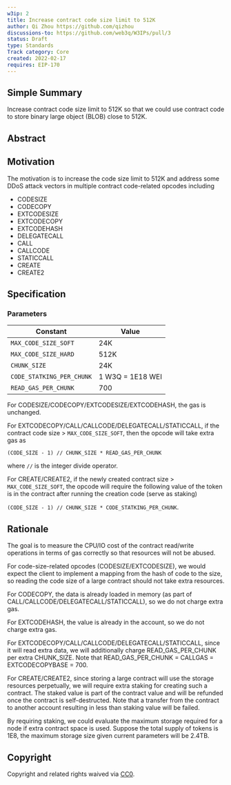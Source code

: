 ```yaml
---
w3ip: 2
title: Increase contract code size limit to 512K
author: Qi Zhou https://github.com/qizhou
discussions-to: https://github.com/web3q/W3IPs/pull/3
status: Draft
type: Standards
Track category: Core
created: 2022-02-17
requires: EIP-170
---
```



## Simple Summary

Increase contract code size limit to 512K so that we could use contract code to store binary large object (BLOB) close to 512K.

## Abstract

## Motivation

The motivation is to increase the code size limit to 512K and address some DDoS attack vectors in multiple contract code-related opcodes including

- CODESIZE
- CODECOPY
- EXTCODESIZE
- EXTCODECOPY
- EXTCODEHASH
- DELEGATECALL
- CALL
- CALLCODE
- STATICCALL
- CREATE
- CREATE2

## Specification

### Parameters

| Constant                  | Value            |
| ------------------------- | ---------------- |
| `MAX_CODE_SIZE_SOFT`      | 24K              |
| `MAX_CODE_SIZE_HARD`      | 512K             |
| `CHUNK_SIZE`              | 24K              |
| `CODE_STATKING_PER_CHUNK` | 1 W3Q = 1E18 WEI |
| `READ_GAS_PER_CHUNK`      | 700              |

For CODESIZE/CODECOPY/EXTCODESIZE/EXTCODEHASH, the gas is unchanged.

For EXTCODECOPY/CALL/CALLCODE/DELEGATECALL/STATICCALL, if the contract code size > `MAX_CODE_SIZE_SOFT`, then the opcode will take extra gas as

```
(CODE_SIZE - 1) // CHUNK_SIZE * READ_GAS_PER_CHUNK
```

where `//` is the integer divide operator.

For CREATE/CREATE2, if the newly created contract size > `MAX_CODE_SIZE_SOFT`, the opcode will require the following value of the token is in the contract after running the creation code (serve as staking)

`(CODE_SIZE - 1) // CHUNK_SIZE * CODE_STATKING_PER_CHUNK`.

## Rationale

The goal is to measure the CPU/IO cost of the contract read/write operations in terms of gas correctly so that resources will not be abused.

For code-size-related opcodes (CODESIZE/EXTCODESIZE), we would expect the client to implement a mapping from the hash of code to the size, so reading the code size of a large contract should not take extra resources.

For CODECOPY, the data is already loaded in memory (as part of CALL/CALLCODE/DELEGATECALL/STATICCALL), so we do not charge extra gas.

For EXTCODEHASH, the value is already in the account, so we do not charge extra gas.

For EXTCODECOPY/CALL/CALLCODE/DELEGATECALL/STATICCALL, since it will read extra data, we will additionally charge READ_GAS_PER_CHUNK per extra CHUNK_SIZE. Note that READ_GAS_PER_CHUNK = CALLGAS = EXTCODECOPYBASE = 700.

For CREATE/CREATE2, since storing a large contract will use the storage resources perpetually, we will require extra staking for creating such a contract. The staked value is part of the contract value and will be refunded once the contract is self-destructed. Note that a transfer from the contract to another account resulting in less than staking value will be failed.

By requiring staking, we could evaluate the maximum storage required for a node if extra contract space is used. Suppose the total supply of tokens is 1E8, the maximum storage size given current parameters will be 2.4TB.

## Copyright

Copyright and related rights waived via [CC0](https://creativecommons.org/publicdomain/zero/1.0/).
